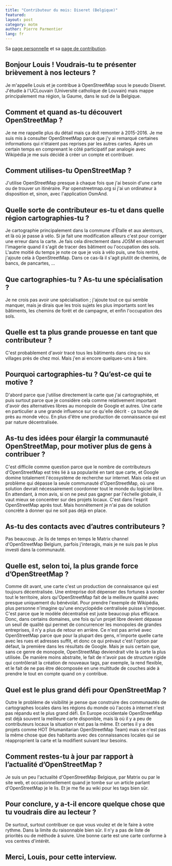 ```yaml
---
title: "Contributeur du mois: Diseret (Belgique)"
featured:
layout: post
category: motm
author: Pierre Parmentier
lang: fr
---
```


Sa [page personnelle](https://www.openstreetmap.org/user/Diseret) et sa [page de contribution](https://hdyc.neis-one.org/?Diseret).

## Bonjour Louis ! Voudrais-tu te présenter brièvement à nos lecteurs ?

Je m'appelle Louis et je contribue à OpenStreetMap sous le pseudo Diseret. J'étudie à l'UCLouvain (Université catholique de Louvain) mais mappe principalement ma région, la Gaume, dans le sud de la Belgique.

## Comment et quand as-tu découvert OpenStreetMap ?

Je ne me rappelle plus du détail mais ça doit remonter à 2015-2016. Je me suis mis à consulter OpenStreetMap parce que j'y ai remarqué certaines informations qui n'étaient pas reprises par les autres cartes. Après un certain temps en comprenant le côté participatif par analogie avec Wikipédia je me suis décidé à créer un compte et contribuer.

## Comment utilises-tu OpenStreetMap ?

J'utilise OpenStreetMap presque à chaque fois que j'ai besoin d'une carte ou de trouver un itinéraire. Par openstreetmap.org si j'ai un ordinateur à disposition et, sinon, avec l'application OsmAnd.

## Quelle sorte de contributeur es-tu et dans quelle région cartographies-tu ?

Je cartographie principalement dans la commune d'Étalle et aux alentours, et là où je passe à vélo. Si je fait une modification ailleurs c'est pour corriger une erreur dans la carte. Je fais cela directement dans JOSM en observant l'imagerie quand il s'agit de tracer des bâtiment ou l'occupation des sols. L'autre moitié du temps je note ce que je vois à vélo puis, une fois rentré, j'ajoute cela à OpenStreetMap. Dans ce cas-là il s'agit plutôt de chemins, de bancs, de pancartes, …

## Que cartographies-tu ? As-tu une spécialisation ?

Je ne crois pas avoir une spécialisation ; j'ajoute tout ce qui semble manquer, mais je dirais que les trois sujets les plus importants sont les bâtiments, les chemins de forêt et de campagne, et enfin l'occupation des sols.

## Quelle est ta plus grande prouesse en tant que contributeur ?

C'est probablement d'avoir tracé tous les bâtiments dans cinq ou six villages près de chez moi. Mais j'en ai encore quelques-uns à faire.

## Pourquoi cartographies-tu ? Qu’est-ce qui te motive ?

D'abord parce que j'utilise directement la carte que j'ai cartographiée, et puis surtout parce que je considère cela comme relativement important d'avoir des alternatives libres au monopole de Google et autres. Une carte en particulier a une grande influence sur ce qu'elle décrit - ça touche de près au monde vécu. En plus d'être une production de connaissance qui est par nature décentralisée.

## As-tu des idées pour élargir la communauté OpenStreetMap, pour motiver plus de gens à contribuer ?

C'est difficile comme question parce que le nombre de contributeurs d'OpenStreetMap est très lié à sa popularité en tant que carte, et Google domine totalement l'écosystème de recherche sur internet. Mais cela est un problème qui dépasse la seule communauté d'OpenStreetMap, où une solution devrait nécessairement coordonner tout le monde du logiciel libre. En attendant, à mon avis, si on ne peut pas gagner par l'échelle globale, il vaut mieux se concentrer sur des projets locaux. C'est dans l'esprit OpenStreetMap après tout. Mais honnêtement je n'ai pas de solution concrète à donner qui ne soit pas déjà en place.

## As-tu des contacts avec d’autres contributeurs ?

Pas beaucoup. Je lis de temps en temps le Matrix channel d'OpenStreetMap Belgium, parfois j'interagis, mais je ne suis pas le plus investi dans la communauté.

## Quelle est, selon toi, la plus grande force d’OpenStreetMap ?

Comme dit avant, une carte c'est un production de connaissance qui est toujours décentralisée. Une entreprise doit dépenser des fortunes à sonder tout le territoire, alors qu'OpenStreetMap fait de la meilleure qualité avec presque uniquement du bénévolat. Pour prendre l'exemple de Wikipédia, plus personne n'imagine qu'une encyclopédie centralisée puisse s'imposer. C'est parce que le modèle décentralisé est juste beaucoup plus efficace. Donc, dans certains domaines, une fois qu'un projet libre devient dépasse un seuil de qualité qui permet de concurrencer les monopoles de grandes entreprises, il n'y a plus de retour en arrière. Ce n'est pas arrivé avec OpenStreetMap parce que pour la plupart des gens, n'importe quelle carte avec les rues et adresses suffit, et donc ce qui prévaut c'est l'option par défaut, la première dans les résultats de Google. Mais je suis certain que, sans ce genre de monopole, OpenStreetMap deviendrait vite la carte la plus utilisée. De manière moins abstraite, le fait de n'avoir pas de structure rigide qui contrôlerait la création de nouveaux tags, par exemple, la rend flexible, et le fait de ne pas être décomposée en une multitude de couches aide à prendre le tout en compte quand on y contribue.

## Quel est le plus grand défi pour OpenStreetMap ?

Outre le problème de visibilité je pense que construire des communautés de cartographes locales dans les régions du monde où l'accès à internet n'est pas répandu est le plus grand défi. En Europe occidentale OpenStreetMap est déjà souvent la meilleure carte disponible, mais là où il y a peu de contributeurs locaux la situation n'est pas la même. Et certes il y a des projets comme HOT (Humanitarian OpenStreetMap Team) mais ce n'est pas la même chose que des habitants avec des connaissances locales qui se réapproprient la carte et la modifient suivant leur besoins.

## Comment restes-tu à jour par rapport à l’actualité d’OpenStreetMap ?

Je suis un peu l'actualité d'OpenStreetMap Belgique, par Matrix ou par le site web, et occasionnellement quand je tombe sur un article parlant d'OpenStreetMap je le lis. Et je me fie au wiki pour les tags bien sûr.

## Pour conclure, y a-t-il encore quelque chose que tu voudrais dire au lecteur ?

De surtout, surtout contribuer ce que vous voulez et de le faire à votre rythme. Dans la limite du raisonnable bien sûr. Il n'y a pas de liste de priorités ou de méthode à suivre. Une bonne carte est une carte conforme à vos centres d'intérêt.

## Merci, Louis, pour cette interview.

